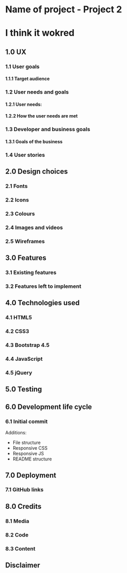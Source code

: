 # Name of project - Project 2

# I think it wokred

## 1.0 UX

### 1.1 User goals

#### 1.1.1 Target audience

### 1.2 User needs and goals

#### 1.2.1 User needs:

#### 1.2.2 How the user needs are met

### 1.3 Developer and business goals

#### 1.3.1 Goals of the business

### 1.4 User stories

## 2.0 Design choices

### 2.1 Fonts

### 2.2 Icons

### 2.3 Colours

### 2.4 Images and videos

### 2.5 Wireframes

## 3.0 Features

### 3.1 Existing features

### 3.2 Features left to implement

## 4.0 Technologies used

### 4.1 HTML5

### 4.2 CSS3

### 4.3 Bootstrap 4.5

### 4.4 JavaScript

### 4.5 jQuery

## 5.0 Testing

## 6.0 Development life cycle

### 6.1 Initial commit

Additions:

- File structure
- Responsive CSS
- Responsive JS
- README structure

## 7.0 Deployment

### 7.1 GitHub links

## 8.0 Credits

### 8.1 Media

### 8.2 Code

### 8.3 Content

## Disclaimer
